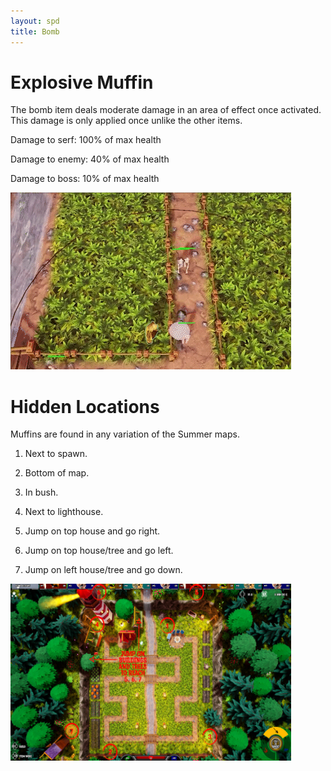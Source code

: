 ```yaml
---
layout: spd
title: Bomb
---
```


# Explosive Muffin

The bomb item deals moderate damage in an area of effect once activated. This damage is only applied once unlike the other items.

Damage to serf: 100% of max health

Damage to enemy: 40% of max health

Damage to boss: 10% of max health

<img src="/assets/images/spd/item-bomb.gif" width="449" height="283">

# Hidden Locations

Muffins are found in any variation of the Summer maps.

1. Next to spawn.

2. Bottom of map.

3. In bush.

4. Next to lighthouse.

5. Jump on top house and go right.

6. Jump on top house/tree and go left.

6. Jump on left house/tree and go down.

<a href="/assets/images/spd/map-bomb.jpg">
  <img src="/assets/images/spd/map-bomb.jpg" width="449" height="283">
</a>
